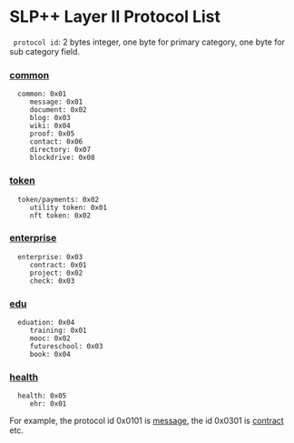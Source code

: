 # SLP++ Layer II Protocol List

` protocol id`: 2 bytes integer, one byte for primary category, one byte for sub category field. 

### [common](./common)
```
  common: 0x01
     message: 0x01
     document: 0x02
     blog: 0x03
     wiki: 0x04
     proof: 0x05
     contact: 0x06
     directory: 0x07
     blockdrive: 0x08
```

### [token](./token)
```
  token/payments: 0x02
     utility token: 0x01
     nft token: 0x02 	   
```

### [enterprise](./enterprise)
```
  enterprise: 0x03
     contract: 0x01
     project: 0x02
     check: 0x03
```

### [edu](./education)
```
  eduation: 0x04
     training: 0x01 
     mooc: 0x02    
     futureschool: 0x03
     book: 0x04
```
### [health](./health)
```
  health: 0x05
     ehr: 0x01
```  
For example, the protocol id 0x0101 is [message](./common/slppp-message.md), the id 0x0301 is [contract](./enterprise/slppp-contract.md) etc.  
